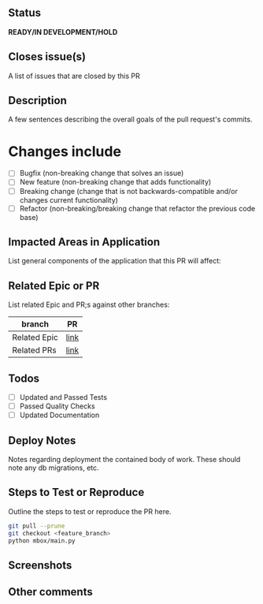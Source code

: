 

## Status
**READY/IN DEVELOPMENT/HOLD**



## Closes issue(s)
A list of issues that are closed by this PR

## Description
A few sentences describing the overall goals of the pull request's commits.

# Changes include
- [ ] Bugfix (non-breaking change that solves an issue)
- [ ] New feature (non-breaking change that adds functionality)
- [ ] Breaking change (change that is not backwards-compatible and/or changes current functionality)
- [ ] Refactor (non-breaking/breaking change that refactor the previous code base)

## Impacted Areas in Application
List general components of the application that this PR will affect:

## Related Epic or PR
List related Epic and PR;s against other branches:

branch | PR
------ | ------
Related Epic | [link]()
Related PRs | [link]()


## Todos
- [ ] Updated and Passed Tests
- [ ] Passed Quality Checks
- [ ] Updated  Documentation

## Deploy Notes
Notes regarding deployment the contained body of work.  These should note any
db migrations, etc.


## Steps to Test or Reproduce
Outline the steps to test or reproduce the PR here.

```sh
git pull --prune
git checkout <feature_branch>
python mbox/main.py
```
  
## Screenshots
## Other comments
